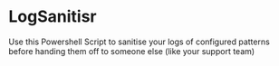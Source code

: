 # LogSanitisr
Use this Powershell Script to sanitise your logs of configured patterns before handing them off to someone else (like your support team)
